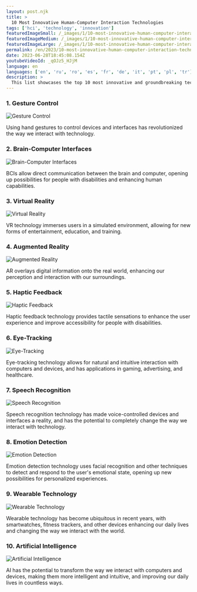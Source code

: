 ```yaml
---
layout: post.njk
title: >
  10 Most Innovative Human-Computer Interaction Technologies
tags: ['hci', 'technology', 'innovation']
featuredImageSmall: /_images/1/10-most-innovative-human-computer-interaction-technologies-cover-en-small.webp
featuredImageMedium: /_images/1/10-most-innovative-human-computer-interaction-technologies-cover-en-medium.webp
featuredImageLarge: /_images/1/10-most-innovative-human-computer-interaction-technologies-cover-en-large.webp
permalink: /en/2023/10-most-innovative-human-computer-interaction-technologies.html
date: 2023-06-28T18:45:08.154Z
youtubeVideoId: _qOJz5_HJjM
language: en
languages: ['en', 'ru', 'ro', 'es', 'fr', 'de', 'it', 'pt', 'pl', 'tr']
description: >
  This list showcases the top 10 most innovative and groundbreaking technologies in the field of Human-Computer Interaction.
---
```


### 1. Gesture Control

![Gesture Control](/_images/2/28590a05a16371605f81a4930c9c7f6c-medium.webp)

Using hand gestures to control devices and interfaces has revolutionized the way we interact with technology.

### 2. Brain-Computer Interfaces

![Brain-Computer Interfaces](/_images/d/dc03c4424c84c4d8350cf938dbe4f941-medium.webp)

BCIs allow direct communication between the brain and computer, opening up possibilities for people with disabilities and enhancing human capabilities.

### 3. Virtual Reality

![Virtual Reality](/_images/6/6b76f45a78e7885422bedff929b21e73-medium.webp)

VR technology immerses users in a simulated environment, allowing for new forms of entertainment, education, and training.

### 4. Augmented Reality

![Augmented Reality](/_images/1/108c611a10653bd2b3aec1205bf3c3c5-medium.webp)

AR overlays digital information onto the real world, enhancing our perception and interaction with our surroundings.

### 5. Haptic Feedback

![Haptic Feedback](/_images/8/8f606579ee311c7f6593c83aaaa01cfc-medium.webp)

Haptic feedback technology provides tactile sensations to enhance the user experience and improve accessibility for people with disabilities.

### 6. Eye-Tracking

![Eye-Tracking](/_images/b/be96b0863ac26bf9aff7cedf87a20238-medium.webp)

Eye-tracking technology allows for natural and intuitive interaction with computers and devices, and has applications in gaming, advertising, and healthcare.

### 7. Speech Recognition

![Speech Recognition](/_images/a/a4ff773343c002509066547e8669503d-medium.webp)

Speech recognition technology has made voice-controlled devices and interfaces a reality, and has the potential to completely change the way we interact with technology.

### 8. Emotion Detection

![Emotion Detection](/_images/8/88b97ca1cc173c272fccbe945f6f567f-medium.webp)

Emotion detection technology uses facial recognition and other techniques to detect and respond to the user's emotional state, opening up new possibilities for personalized experiences.

### 9. Wearable Technology

![Wearable Technology](/_images/4/40e4818dc66241302925f1f96b29b655-medium.webp)

Wearable technology has become ubiquitous in recent years, with smartwatches, fitness trackers, and other devices enhancing our daily lives and changing the way we interact with the world.

### 10. Artificial Intelligence

![Artificial Intelligence](/_images/3/3ed6254404cb7f7d18896b3322a6e41e-medium.webp)

AI has the potential to transform the way we interact with computers and devices, making them more intelligent and intuitive, and improving our daily lives in countless ways.

